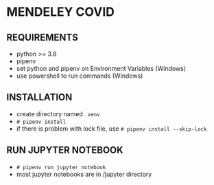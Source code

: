 # MENDELEY COVID

## REQUIREMENTS
- python >= 3.8
- pipenv
- set python and pipenv on Environment Variables (Windows)
- use powershell to run commands (Windows)

## INSTALLATION
- create directory named `.venv`
- `# pipenv install`
- if there is problem with lock file, use `# pipenv install --skip-lock`

## RUN JUPYTER NOTEBOOK
- `# pipenv run jupyter notebook`
- most jupyter notebooks are in /jupyter directory
